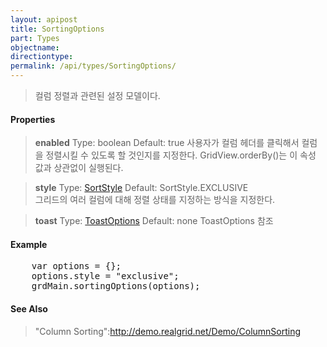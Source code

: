 ```yaml
---
layout: apipost
title: SortingOptions
part: Types
objectname: 
directiontype: 
permalink: /api/types/SortingOptions/
---
```



> 컬럼 정렬과 관련된 설정 모델이다.

#### Properties

> **enabled**
> Type: boolean
> Default: true
> 사용자가 컬럼 헤더를 클릭해서 컬럼을 정렬시킬 수 있도록 할 것인지를 지정한다. GridView.orderBy()는 이 속성 값과 상관없이 실행된다.

> **style**
> Type: [SortStyle](/api/types/) 
> Default: SortStyle.EXCLUSIVE   
> 그리드의 여러 컬럼에 대해 정렬 상태를 지정하는 방식을 지정한다.

> **toast**
> Type: [ToastOptions](/api/types/)
> Default: none
> ToastOptions 참조

#### Example

<pre class="prettyprint">
    var options = {};
    options.style = "exclusive";
    grdMain.sortingOptions(options);
</pre>

#### See Also
> "Column Sorting":http://demo.realgrid.net/Demo/ColumnSorting

